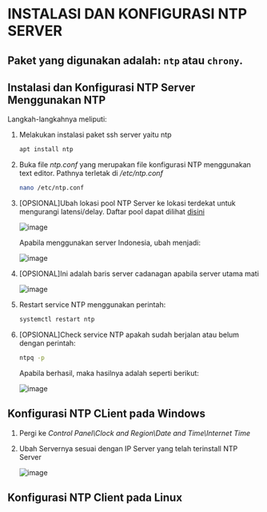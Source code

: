 <h1>INSTALASI DAN KONFIGURASI NTP SERVER</h1>

## Paket yang digunakan adalah: `ntp` atau `chrony`.

<h2>Instalasi dan Konfigurasi NTP Server Menggunakan NTP</h2>

Langkah-langkahnya meliputi:
1. Melakukan instalasi paket ssh server yaitu ntp
   ```sh
   apt install ntp
   ```

2. Buka file <i>ntp.conf</i> yang merupakan file konfigurasi NTP menggunakan text editor. Pathnya terletak di _/etc/ntp.conf_
   ```sh
   nano /etc/ntp.conf
   ```

3. [OPSIONAL]Ubah lokasi pool NTP Server ke lokasi terdekat untuk mengurangi latensi/delay. Daftar pool dapat dilihat [disini](https://support.ntp.org/Servers/NTPPoolServers/)<br>

   ![image](https://github.com/rodipisroi/LinuxServer/assets/104636035/0f876066-289a-4355-bea7-2abbe1115c68)

   Apabila menggunakan server Indonesia, ubah menjadi:

   ![image](https://github.com/rodipisroi/LinuxServer/assets/104636035/f0edfd86-44f6-41f6-9641-e479410e6ab1)


4. [OPSIONAL]Ini adalah baris server cadanagan apabila server utama mati<br>
 
   ![image](https://github.com/rodipisroi/LinuxServer/assets/104636035/6cf1baa8-49f6-43d7-afb3-960de9d7d3a4)

5. Restart service NTP menggunakan perintah:

   ```sh
   systemctl restart ntp
   ```
   
6. [OPSIONAL]Check service NTP apakah sudah berjalan atau belum dengan perintah:

   ```sh
   ntpq -p
   ```

   Apabila berhasil, maka hasilnya adalah seperti berikut:

   ![image](https://github.com/rodipisroi/LinuxServer/assets/104636035/1779454c-a51e-4def-bf12-c43781092854)

## Konfigurasi NTP CLient pada Windows

1. Pergi ke _Control Panel\Clock and Region\Date and Time\Internet Time_

2. Ubah Servernya sesuai dengan IP Server yang telah terinstall NTP Server

   ![image](https://github.com/rodipisroi/LinuxServer/assets/104636035/e52b7f1d-437a-4fab-bdda-b56e6a245f54)

## Konfigurasi NTP Client pada Linux




